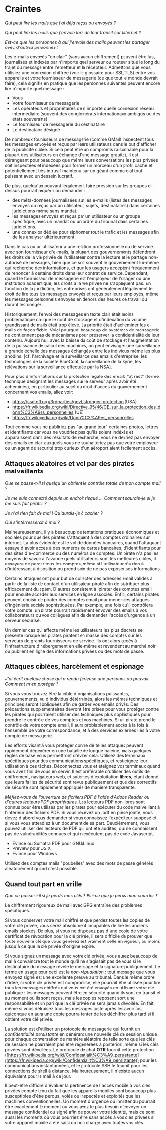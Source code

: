 Craintes
========

*Qui peut lire les mails que j'ai déjà reçus ou envoyés ?*

*Qui peut lire les mails que j'envoie lors de leur transit sur Internet ?*

*Est-ce que les personnes à qui j'envoie des mails peuvent les partager avec d'autres personnes ?*

Les e-mails envoyés "en clair" (sans aucun chiffrement) peuvent être lus, journalisés et indexés par n'importe quel serveur ou routeur situé le long du trajet du message entre l'emetteur et le récepteur. Admettons que vous utilisiez une connexion chiffrée (voir le glossaire pour SSL/TLS) entre vos appareils et votre fournisseur de messagerie (ce que tout le monde devrait faire), cela signifie en pratique que les personnes suivantes peuvent encore lire n'importe quel message :
 
 - Vous
 - Votre fournisseur de messagerie
 - Les opérateurs et propriétaires de n'importe quelle connexion réseau intermédiaire (souvent des conglomérats internationaux ambigüs ou des états souverains)
 - Le fournisseur de messagerie du destinataire
 - Le destinataire désigné

De nombreux founisseurs de messagerie (comme GMail) inspectent tous les messages envoyés et reçus par leurs utilisateurs dans le but d'afficher de la publicité ciblée. Si cela peut être un compromis raisonnable pour la plupart des utilisateurs en échange d'une message grauite), il est dérangeant pour beaucoup que même leurs conversations les plus privées soit inspectées et indexées pour former un morceau d'un profil caché et potentiellement très intrusif maintenu par un géant commercial tout-puissant avec un dessein lucratif.

De plus, quelqu'un pouvant légalement faire pression sur les groupes ci-dessus pourrait requérir ou demander :

 - des méta-données journalisées sur les e-mails (listes des messages envoyés ou reçus par un utilisateur, sujets, destinataires) dans certaines juridictions même sans mandat.
 - les messages envoyés et reçus par un utilisateur ou un groupe spécifique, avec un mandat ou un ordre du tribunal dans certaines juridictions.
 - une connexion dédiée pour siphonner *tout* le trafic et les messages afin de les analyser ultérieurement.

Dans le cas où un utilisateur a une relation professionnelle ou de service avec son fournisseur d'e-mails, la plupart des gouvernements défendront les droits de la vie privée de l'utilisateur contre la lecture et le partage non-autorisé de messages, bien que ce soit souvent le gouvernement lui-même qui recherche des informations, et que les usagers acceptent fréquemment de renoncer à certains droits dans leur contrat de service. Cependant, quand le fournisseur de messagerie est l'employeur de l'usager ou une institution académique, les droits à la vie privée ne s'appliquent pas. En fonction de la juridiction, les entreprises ont généralement légalement le droit de lire tous les messages envoyés et reçus par leurs employés, même les messages personnels envoyés en dehors des heures de travail ou durant les congés. 

Historiquement, l'envoi des messages en texte clair était moins problématique car que le coût de stockage et d'indexation du volume grandissant de mails était trop élevé. La priorité était d'acheminer les e-mails de façon fiable. Voici pourquoi beaucoup de systèmes de messagerie ne contiennent pas de mécanismes pour préserver la confidentialité de leur contenu. 
Aujourd'hui, avec la baisse du coût de stockage et l'augmentation de la puissance de calcul des machines, on peut envisager une surveillance à grande échelle des messages échangés entre les individus même les plus anodins. [cf: l'archivage et la surveillance des emails d'entreprise, les technologies de la société BlueCoat, la surveillance de la Syrie, les rélévations sur la surveillance effectuée par la NSA].

Pour plus d'informations sur la protection légale des emails "at rest" (terme technique désignant les messages sur le serveur après avoir été acheminés), en particulier au sujet du droit d'accès du gouvernement concernant vos emails, allez voir:

 * https://ssd.eff.org/3rdparties/govt/stronger-protection (USA)
 * https://fr.wikipedia.org/wiki/Directive_95/46/CE_sur_la_protection_des_donn%C3%A9es_personnelles (UE)
 * https://fr.wikipedia.org/wiki/Donn%C3%A9es_personnelles

Tout comme vous ne publiriez pas "au grand jour" certaines photos, lettres et identifiants car vous ne voudriez pas qu'ils soient indéxés et apparaissent dans des résultats de recherche, vous ne devriez pas envoyer des emails en clair auxquels vous ne souhaiteriez pas que votre employeur ou un agent de sécurité trop curieux d'un aéroport aient facilement accès.


Attaques aléatoires et vol par des pirates malveillants
-------------------------------------------------------

*Que se passe-t-il si quelqu'un obtient le contrôle totale de mon compte mail ?*

*Je me suis connecté depuis un endroit risqué ... Comment saurais-je si je me suis fait pirater ?*

*Je n'ai rien fait de mal ! Qu'aurais-je à cacher ?*

*Qui s'intérresserait à moi ?*

Malheureusement, il y a beaucoup de tentations pratiques, économiques et sociales pour que des pirates s'attaquent à des comptes ordinaires sur internet. La plus évidente est le vol de données bancaires, quand l'attaquant essaye d'avoir accès à des numéros de cartes bancaires, d'identifiants pour des sites d'e-commerce ou des numéros de comptes. Un pirate n'a pas les moyens de savoir à l'avance quels utilisateurs sont les meilleures cibles, il essayera de percer tous les comptes, même si l'utilisateur n'a rien à d'intéressant à diposition ou prend soin de ne pas exposer ses informations.

Certains attaques ont pour but de collecter des adresses email valides à partir de la liste de contact d'un utilisateur piraté afin de sistribuer plus efficacement du spam. D'autres consistent à ipirater des comptes email pour ensuite accéder aux services en ligne associés. Enfin, certains pirates peuvent choisir de pirater des comptes email pour mener des attaques d'ingénierie sociale sophistiquées. Par exemple, une fois qu'il contrôlera votre compte, un pirate pourrait rapidement envoyer des emails à vos collaborateurs ou vos collègues afin de demander l'accès d'urgence à un serveur sécurisé.

Un dernier cas qui affecte même les utilisateurs les plus discrets se présente lorsque les pirates piratent en masse des comptes sur les serveurs de grands fournisseurs de service. Ils ont alors accès à l'infrastructure d'hébergement en elle-même et revendent au marché noir ou publient en ligne des informations privées ou des mots de passe.


Attaques ciblées, harcèlement et espionage
------------------------------------------

*J'ai écrit quelque chose qui a rendu furieuse une personne au pouvoir. Comment m'en protéger ?*

Si vous vous trouvez être la cible d'organisations puissantes, gouvernements, ou d'individus détérminés, alors les mêmes techniques et principes seront appliquées afin de garder vos emails privés. Des précautions supplémentaires devront être prises pour vous protéger contre les pirates qui pourraient utiliser des techniques plus sophistiqués pour prendre le contrôle de vos comptes et vos machines. Si un pirate prend le contrôle de votre compte email, il aura problablement accès à la fois à l'ensemble de votre correspondance, et à des services externes liés à votre compte de messagerie.

Les efforts visant à vous protéger contre de telles attaques peuvent rapidement dégénérer en une bataille de longue haleine, mais quelques règles de base vous permettront d'éviter cela. Utilisez des terminaux spécifiques pour des communications spécifiques, et restreignez leur utilisation à ces tâches. Déconnectez vous et éteignez vos terminaux quand vous avez fini de vous en servir. Il est préférable d'utiliser des outils de chiffrement, navigateurs web, et sytèmes d'exploitation **libres**, étant donné que leurs failles de sécurité sont revus publiquement et que des correctifs de sécurité sont rapidement appliqués de manière transparente.

*Méfiez-vous de l'ouverture de fichiers PDF à l'aide d'Adobe Reader ou d'autres lecteurs PDF propriétaires.* Les lecteurs PDF non libres sont connus pour être utilisés par les pirates pour exécuter du code malveillant à l'intérieur des fichiers PDF. Si vous recevez un .pdf en pièce jointe, vous devez d'abord vous demander si vous connaissez l'expéditeur supposé et si vous vous attendiez à un document de sa part. Deuxièmement, vous pouvez utiliser des lecteurs de PDF qui ont été audités, qui ne connaissent pas de vulnérabilités connues et qui n'exécutent pas de code Javascript.

- Evince ou Sumatra PDF pour GNU/Linux
- Preview pour OS X
- Evince pour Windows

Utilisez des comptes mails "poubelles" avec des mots de passe générés aléatoirement quand c'est possible.


Quand tout part en vrille
-------------------------

*Que ce passe-t-il si je perds mes clés ? Est-ce que je perds mon courrier ?*

Le chiffrement rigoureux de mail avec GPG entraîne des problèmes spécifiques.

Si vous conservez votre mail chiffré et que perdez toutes les copies de votre clé privée, vous serez absolument incapables de lire les anciens emails stockés. De plus, si vous ne disposez pas d'une copie de votre certificat de révocation pour la clé privée, il sera difficile de prouver que toute nouvelle clé que vous générez est vraiment celle en vigueur, au moins jusqu'à ce que la clé privée d'origine expire.

Si vous signez un message avec votre clé privée, vous aurez beaucoup de mal à convaincre tout le monde qu'il ne s'agissait pas de vous si le destinataire du message révèle le message et la signature publiquement. Le terme en usage pour ceci est la *non-répudiation* : tout message que vous envoyez signé est une excellente preuve au tribunal. Dans le même ordre d'idée, si votre clé privée est compromise, elle pourrait être utilisée pour lire tous les messages chiffrés qui vous ont été envoyés en utilisant votre clé publique : les messages peuvent être en sécurité quand ils sont en transit et au moment où ils sont reçus, mais les copies reposent sont une responsabilité et un pari que la clé privée ne sera jamais dévoilée. En fait, même si vous détruisez tous les messages juste après les avoir lus, quiconque en aura une copie pourra tenter de les déchiffrer plus tard si il obtient votre clé privée.

La solution est d'utiliser un protocole de messagerie qui fournit un *confidentialité persistante* en générant une nouvelle clé de session unique pour chaque conversation de manière aléatoire de telle sorte que les clés de session ne pourraient pas être régénérées à posteriori, même si les clés privées sont dévoilées. Le protocole de chat **OTR** fournit cette protection ([https://fr.wikipedia.org/wiki/Confidentialit%C3%A9_persistante](https://fr.wikipedia.org/wiki/Confidentialit%C3%A9_persistante)) pour les communications instantannées, et le protocole SSH le fournit pour les connections de shell à distance. Malheureusement, il n'existe aucun équivalent pour le mail à ce jour.

Il peut-être difficile d'évaluer la pertinence de l'accès mobile à vos clés privées compte tenu du fait que les appareils mobiles sont beaucoup plus susceptibles d'être perdus, volés ou inspectés et exploités que les machines conventionnelles. Un moment d'urgence ou innattendu pourrait être exactement le moment où vous avez le plus besoin d'envoyer un message confidentiel ou signé afin de pouver votre identité, mais ce sont aussi les moments où vous pourriez être sans accès à vos clés privées si votre appareil mobile a été saisi ou non chargé avec toutes vos clés.
